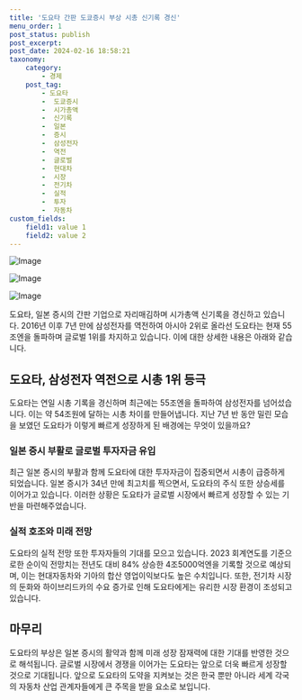 ```yaml
---
title: '도요타 간판 도쿄증시 부상 시총 신기록 경신'
menu_order: 1
post_status: publish
post_excerpt: 
post_date: 2024-02-16 18:58:21
taxonomy:
    category:
        - 경제
    post_tag:
        - 도요타
        -  도쿄증시
        -  시가총액
        -  신기록
        -  일본
        -  증시
        -  삼성전자
        -  역전
        -  글로벌
        -  현대차
        -  시장
        -  전기차
        -  실적
        -  투자
        -  자동차
custom_fields:
    field1: value 1
    field2: value 2
---
```


![Image](https://imgnews.pstatic.net/image/014/2024/02/16/0005143061_001_20240216100602431.JPG?type=w647)

![Image](https://imgnews.pstatic.net/image/014/2024/02/16/0005143061_002_20240216100602470.jpg?type=w647)

![Image](https://imgnews.pstatic.net/image/014/2024/02/16/0005143061_003_20240216100602491.JPG?type=w647)

도요타, 일본 증시의 간판 기업으로 자리매김하며 시가총액 신기록을 경신하고 있습니다. 2016년 이후 7년 만에 삼성전자를 역전하여 아시아 2위로 올라선 도요타는 현재 55조엔을 돌파하며 글로벌 1위를 차지하고 있습니다. 이에 대한 상세한 내용은 아래와 같습니다.
## 도요타, 삼성전자 역전으로 시총 1위 등극
도요타는 연일 시총 기록을 경신하며 최근에는 55조엔을 돌파하여 삼성전자를 넘어섰습니다. 이는 약 54조원에 달하는 시총 차이를 만들어냅니다. 지난 7년 반 동안 밀린 모습을 보였던 도요타가 이렇게 빠르게 성장하게 된 배경에는 무엇이 있을까요?
### 일본 증시 부활로 글로벌 투자자금 유입
최근 일본 증시의 부활과 함께 도요타에 대한 투자자금이 집중되면서 시총이 급증하게 되었습니다. 일본 증시가 34년 만에 최고치를 찍으면서, 도요타의 주식 또한 상승세를 이어가고 있습니다. 이러한 상황은 도요타가 글로벌 시장에서 빠르게 성장할 수 있는 기반을 마련해주었습니다.
### 실적 호조와 미래 전망
도요타의 실적 전망 또한 투자자들의 기대를 모으고 있습니다. 2023 회계연도를 기준으로한 순이익 전망치는 전년도 대비 84% 상승한 4조5000억엔을 기록할 것으로 예상되며, 이는 현대자동차와 기아의 합산 영업이익보다도 높은 수치입니다. 또한, 전기차 시장의 둔화와 하이브리드카의 수요 증가로 인해 도요타에게는 유리한 시장 환경이 조성되고 있습니다.
## 마무리
도요타의 부상은 일본 증시의 활약과 함께 미래 성장 잠재력에 대한 기대를 반영한 것으로 해석됩니다. 글로벌 시장에서 경쟁을 이어가는 도요타는 앞으로 더욱 빠르게 성장할 것으로 기대됩니다. 앞으로 도요타의 도약을 지켜보는 것은 한국 뿐만 아니라 세계 각국의 자동차 산업 관계자들에게 큰 주목을 받을 요소로 보입니다.

